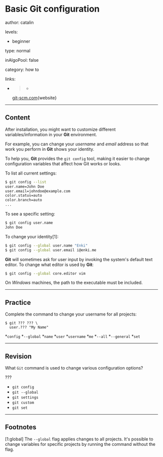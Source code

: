 # Basic Git configuration
author: catalin

levels:

  - beginner

type: normal

inAlgoPool: false

category: how to

links:

  - >-
    [git-scm.com](https://git-scm.com/book/en/v2/Getting-Started-First-Time-Git-Setup){website}

---
## Content

After installation, you might want to customize different variables/information in your **Git** environment.

For example, you can change your *username* and *email* address so that work you perform in **Git** shows your identity.

To help you, **Git** provides the `git config` tool, making it easier to change configuration variables that affect how Git works or looks.

To list all current settings:
```bash
$ git config --list
user.name=John Doe
user.email=johndoe@example.com
color.status=auto
color.branch=auto
...
```

To see a specific setting:
```bash
$ git config user.name
John Doe

```

To change your identity[1]:
```bash
$ git config --global user.name "Enki"
$ git config --global user.email i@enki.me

```

**Git** will sometimes ask for user input by invoking the system's default text editor. To change what editor is used by **Git**:
```bash
$ git config --global core.editor vim
```

On *Windows* machines, the path to the executable must be included.

---
## Practice

Complete the command to change your username for all projects:
```
$ git ??? ??? \
  user.??? "My Name"
```

*`config`
*`--global`
*`name`
*`user`
*`username`
*`me`
*`--all`
*`--general`
*`set`

---
## Revision

What `Git` command is used to change various configuration options?

???

* `git config`
* `git --global`
* `git settings`
* `git custom`
* `git set`

---
## Footnotes

[1:global]
The `--global` flag applies changes to all projects. It's possible to change variables for specific projects by running the command without the flag.
